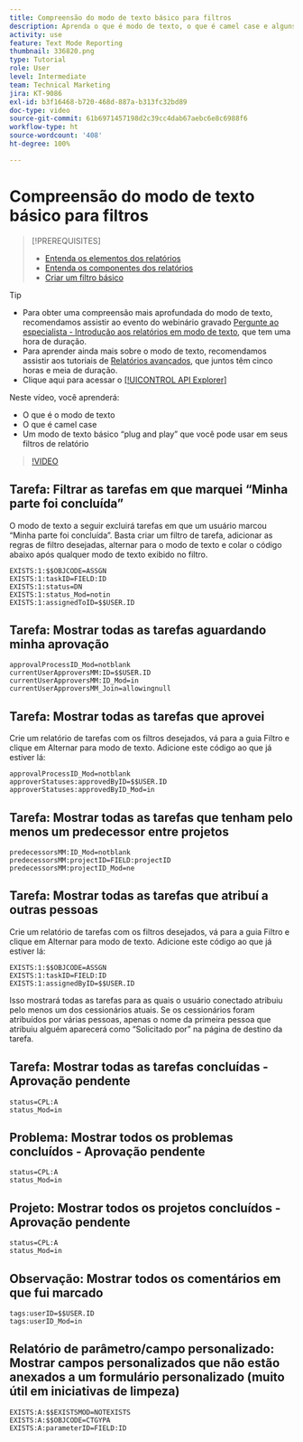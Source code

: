 ```yaml
---
title: Compreensão do modo de texto básico para filtros
description: Aprenda o que é modo de texto, o que é camel case e alguns modos de texto “plug and play” básicos que você pode usar em seus filtros de relatório no Workfront.
activity: use
feature: Text Mode Reporting
thumbnail: 336820.png
type: Tutorial
role: User
level: Intermediate
team: Technical Marketing
jira: KT-9086
exl-id: b3f16468-b720-468d-887a-b313fc32bd89
doc-type: video
source-git-commit: 61b6971457198d2c39cc4dab67aebc6e8c6988f6
workflow-type: ht
source-wordcount: '408'
ht-degree: 100%

---
```


# Compreensão do modo de texto básico para filtros

>[!PREREQUISITES]
>
>* [Entenda os elementos dos relatórios](https://experienceleague.adobe.com/docs/workfront-learn/tutorials-workfront/reporting/basic-reporting/reporting-elements.html?lang=pt-BR)
>* [Entenda os componentes dos relatórios](https://experienceleague.adobe.com/docs/workfront-learn/tutorials-workfront/reporting/basic-reporting/reporting-components.html?lang=pt-BR)
>* [Criar um filtro básico](https://experienceleague.adobe.com/docs/workfront-learn/tutorials-workfront/reporting/intermediate-reporting/basic-text-mode-for-filters.html?lang=pt-BR)


>[!TIP]
>
>* Para obter uma compreensão mais aprofundada do modo de texto, recomendamos assistir ao evento do webinário gravado [Pergunte ao especialista - Introdução aos relatórios em modo de texto](https://experienceleague.adobe.com/docs/workfront-events/events/reporting-and-dashboards/introduction-to-text-mode-reporting.html?lang=br), que tem uma hora de duração.
>* Para aprender ainda mais sobre o modo de texto, recomendamos assistir aos tutoriais de [Relatórios avançados](https://experienceleague.adobe.com/docs/workfront-learn/tutorials-workfront/reporting/advanced-reporting/welcome-to-advanced-reporting.html?lang=pt-BR), que juntos têm cinco horas e meia de duração.
>* Clique aqui para acessar o [[!UICONTROL API Explorer]](https://developer.adobe.com/workfront/api-explorer/)


Neste vídeo, você aprenderá:

* O que é o modo de texto
* O que é camel case
* Um modo de texto básico “plug and play” que você pode usar em seus filtros de relatório

>[!VIDEO](https://video.tv.adobe.com/v/336820/?quality=12&learn=on)


## Tarefa: Filtrar as tarefas em que marquei “Minha parte foi concluída”

O modo de texto a seguir excluirá tarefas em que um usuário marcou “Minha parte foi concluída”. Basta criar um filtro de tarefa, adicionar as regras de filtro desejadas, alternar para o modo de texto e colar o código abaixo após qualquer modo de texto exibido no filtro.

```
EXISTS:1:$$OBJCODE=ASSGN  
EXISTS:1:taskID=FIELD:ID  
EXISTS:1:status=DN  
EXISTS:1:status_Mod=notin  
EXISTS:1:assignedToID=$$USER.ID 
```

## Tarefa: Mostrar todas as tarefas aguardando minha aprovação

```
approvalProcessID_Mod=notblank
currentUserApproversMM:ID=$$USER.ID
currentUserApproversMM:ID_Mod=in
currentUserApproversMM_Join=allowingnull
```

## Tarefa: Mostrar todas as tarefas que aprovei

Crie um relatório de tarefas com os filtros desejados, vá para a guia Filtro e clique em Alternar para modo de texto. Adicione este código ao que já estiver lá:

```
approvalProcessID_Mod=notblank
approverStatuses:approvedByID=$$USER.ID
approverStatuses:approvedByID_Mod=in
```

## Tarefa: Mostrar todas as tarefas que tenham pelo menos um predecessor entre projetos

```
predecessorsMM:ID_Mod=notblank
predecessorsMM:projectID=FIELD:projectID
predecessorsMM:projectID_Mod=ne
```

## Tarefa: Mostrar todas as tarefas que atribuí a outras pessoas

Crie um relatório de tarefas com os filtros desejados, vá para a guia Filtro e clique em Alternar para modo de texto. Adicione este código ao que já estiver lá:

```
EXISTS:1:$$OBJCODE=ASSGN
EXISTS:1:taskID=FIELD:ID
EXISTS:1:assignedByID=$$USER.ID
```

Isso mostrará todas as tarefas para as quais o usuário conectado atribuiu pelo menos um dos cessionários atuais. Se os cessionários foram atribuídos por várias pessoas, apenas o nome da primeira pessoa que atribuiu alguém aparecerá como “Solicitado por” na página de destino da tarefa.

## Tarefa: Mostrar todas as tarefas concluídas - Aprovação pendente

```
status=CPL:A
status_Mod=in
```


## Problema: Mostrar todos os problemas concluídos - Aprovação pendente

```
status=CPL:A
status_Mod=in
```


## Projeto: Mostrar todos os projetos concluídos - Aprovação pendente

```
status=CPL:A
status_Mod=in
```


## Observação: Mostrar todos os comentários em que fui marcado

```
tags:userID=$$USER.ID
tags:userID_Mod=in
```


## Relatório de parâmetro/campo personalizado: Mostrar campos personalizados que não estão anexados a um formulário personalizado (muito útil em iniciativas de limpeza)

```
EXISTS:A:$$EXISTSMOD=NOTEXISTS
EXISTS:A:$$OBJCODE=CTGYPA
EXISTS:A:parameterID=FIELD:ID
```
